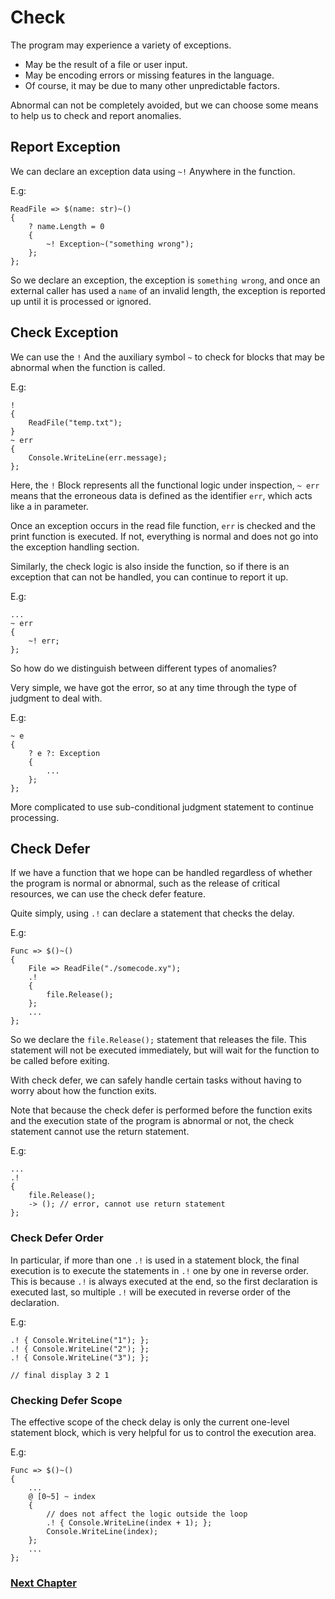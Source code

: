# Check
The program may experience a variety of exceptions.

- May be the result of a file or user input.
- May be encoding errors or missing features in the language.
- Of course, it may be due to many other unpredictable factors.

Abnormal can not be completely avoided, but we can choose some means to help us to check and report anomalies.

## Report Exception
We can declare an exception data using `~!` Anywhere in the function.

E.g:
```
ReadFile => $(name: str)~()
{
    ? name.Length = 0
    {
        ~! Exception~("something wrong");
    };
};
```
So we declare an exception, the exception is `something wrong`, and once an external caller has used a `name` of an invalid length, the exception is reported up until it is processed or ignored.
## Check Exception
We can use the `!` And the auxiliary symbol `~` to check for blocks that may be abnormal when the function is called.

E.g:
```
!
{
    ReadFile("temp.txt");
}
~ err
{
    Console.WriteLine(err.message);
};
```
Here, the `!` Block represents all the functional logic under inspection, `~ err` means that the erroneous data is defined as the identifier `err`, which acts like a in parameter.

Once an exception occurs in the read file function, `err` is checked and the print function is executed. If not, everything is normal and does not go into the exception handling section.

Similarly, the check logic is also inside the function, so if there is an exception that can not be handled, you can continue to report it up.

E.g:
```
...
~ err
{
    ~! err;
};
```
So how do we distinguish between different types of anomalies?

Very simple, we have got the error, so at any time through the type of judgment to deal with.

E.g:
```
~ e
{
    ? e ?: Exception
    {
        ...
    };
};
```
More complicated to use sub-conditional judgment statement to continue processing.

## Check Defer
If we have a function that we hope can be handled regardless of whether the program is normal or abnormal, such as the release of critical resources, we can use the check defer feature.

Quite simply, using `.!` can declare a statement that checks the delay.

E.g:
```
Func => $()~()
{
    File => ReadFile("./somecode.xy");
    .!
    {
        file.Release();
    };
    ...
};
```
So we declare the `file.Release();` statement that releases the file. This statement will not be executed immediately, but will wait for the function to be called before exiting.

With check defer, we can safely handle certain tasks without having to worry about how the function exits.

Note that because the check defer is performed before the function exits and the execution state of the program is abnormal or not, the check statement cannot use the return statement.

E.g:
```
...
.!
{
    file.Release();
    -> (); // error, cannot use return statement
};
```

### Check Defer Order
In particular, if more than one `.!` is used in a statement block, the final execution is to execute the statements in `.!` one by one in reverse order. This is because `.!` is always executed at the end, so the first declaration is executed last, so multiple `.!` will be executed in reverse order of the declaration.

E.g:
```
.! { Console.WriteLine("1"); };
.! { Console.WriteLine("2"); };
.! { Console.WriteLine("3"); };

// final display 3 2 1
```

### Checking Defer Scope
The effective scope of the check delay is only the current one-level statement block, which is very helpful for us to control the execution area.

E.g:
```
Func => $()~()
{
    ...
    @ [0~5] ~ index
    {
        // does not affect the logic outside the loop
        .! { Console.WriteLine(index + 1); };
        Console.WriteLine(index);
    };
    ...
};
```

### [Next Chapter](asynchronous.md)
